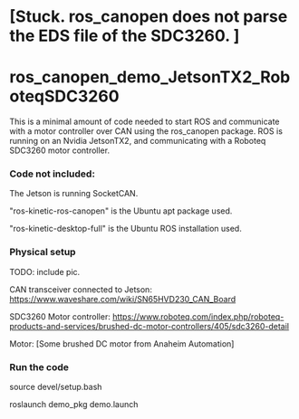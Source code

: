 # [Stuck. ros_canopen does not parse the EDS file of the SDC3260. ]


# ros_canopen_demo_JetsonTX2_RoboteqSDC3260
This is a minimal amount of code needed to start ROS and communicate with a motor controller over CAN using the ros_canopen package. ROS is running on an Nvidia JetsonTX2, and communicating with a Roboteq SDC3260 motor controller.

### Code not included:

The Jetson is running SocketCAN.

"ros-kinetic-ros-canopen" is the Ubuntu apt package used.

"ros-kinetic-desktop-full" is the Ubuntu ROS installation used.

### Physical setup

TODO: include pic.

CAN transceiver connected to Jetson: https://www.waveshare.com/wiki/SN65HVD230_CAN_Board

SDC3260 Motor controller: https://www.roboteq.com/index.php/roboteq-products-and-services/brushed-dc-motor-controllers/405/sdc3260-detail

Motor: [Some brushed DC motor from Anaheim Automation]


### Run the code

source devel/setup.bash

roslaunch demo_pkg demo.launch


